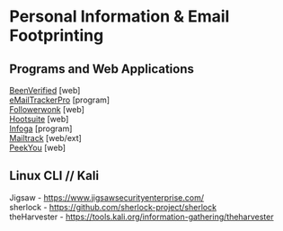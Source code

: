 
# Personal Information & Email Footprinting

## Programs and Web Applications

[BeenVerified](https://beenverified.com) [web]  
[eMailTrackerPro](https://emailtrackerpro.com) [program]  
[Followerwonk](https://followerwonk.com) [web]  
[Hootsuite](https://hootsuite.com) [web]  
[Infoga](https://github.com/m4ll0k/infoga) [program]  
[Mailtrack](https://mailtrack.io) [web/ext]  
[PeekYou](https://peekyou.com) [web]  


## Linux CLI // Kali  

Jigsaw - https://www.jigsawsecurityenterprise.com/  
sherlock - https://github.com/sherlock-project/sherlock  
theHarvester - https://tools.kali.org/information-gathering/theharvester  
